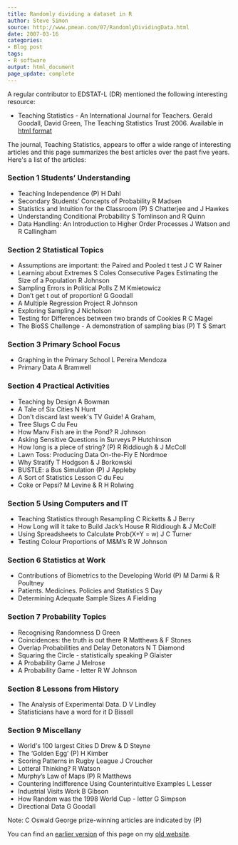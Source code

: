 ```yaml
---
title: Randomly dividing a dataset in R
author: Steve Simon
source: http://www.pmean.com/07/RandomlyDividingData.html
date: 2007-03-16
categories:
- Blog post
tags:
- R software
output: html_document
page_update: complete
---
```


A regular contributor to EDSTAT-L (DR) mentioned the following interesting resource:

+ Teaching Statistics - An International Journal for Teachers. Gerald Goodall, David Green, The Teaching Statistics Trust 2006. Available in [html format][tea1]

[tea1]: www.rsscse.org.uk/ts/gtb/contents.html

The journal, Teaching Statistics, appears to offer a wide range of interesting articles and this page summarizes the best articles over the past five years. Here's a list of the articles:

### Section 1 Students’ Understanding

+ Teaching Independence (P) H Dahl
+ Secondary Students’ Concepts of Probability R Madsen
+ Statistics and Intuition for the Classroom (P) S Chatterjee and J Hawkes
+ Understanding Conditional Probability S Tomlinson and R Quinn
+ Data Handling: An Introduction to Higher Order Processes J Watson and R Callingham

### Section 2 Statistical Topics

+ Assumptions are important: the Paired and Pooled t test J C W Rainer
+ Learning about Extremes S Coles Consecutive Pages Estimating the Size of a Population R Johnson
+ Sampling Errors in Political Polls Z M Kmietowicz
+ Don’t get t out of proportion! G Goodall
+ A Multiple Regression Project R Johnson
+ Exploring Sampling J Nicholson
+ Testing for Differences between two brands of Cookies R C Magel
+ The BioSS Challenge - A demonstration of sampling bias (P) T S Smart

### Section 3 Primary School Focus

+ Graphing in the Primary School L Pereira Mendoza
+ Primary Data A Bramwell

### Section 4 Practical Activities

+ Teaching by Design A Bowman
+ A Tale of Six Cities N Hunt
+ Don't discard last week's TV Guide! A Graham,
+ Tree Slugs C du Feu
+ How Manv Fish are in the Pond? R Johnson
+ Asking Sensitive Questions in Surveys P Hutchinson
+ How long is a piece of string? (P) R Riddiough & J McColl
+ Lawn Toss: Producing Data On-the-Fly E Nordmoe
+ Why Stratify T Hodgson & J Borkowski
+ BUSTLE: a Bus Simulation (P) J Appleby
+ A Sort of Statistics Lesson C du Feu
+ Coke or Pepsi? M Levine & R H Rolwing

### Section 5 Using Computers and IT

+ Teaching Statistics through Resampling C Ricketts & J Berry
+ How Long will it take to Build Jack’s House R Riddiough & J McColl!
+ Using Spreadsheets to Calculate Prob(X+Y = w) J C Turner
+ Testing Colour Proportions of M&M’s R W Johnson

### Section 6 Statistics at Work

+ Contributions of Biometrics to the Developing World (P) M Darmi & R Poultney
+ Patients. Medicines. Policies and Statistics S Day
+ Determining Adequate Sample Sizes A Fielding

### Section 7 Probability Topics

+ Recognising Randomness D Green
+ Coincidences: the truth is out there R Matthews & F Stones
+ Overlap Probabilities and Delay Detonators N T Diamond
+ Squaring the Circle - statistically speaking P Glaister
+ A Probability Game J Melrose
+ A Probability Game - letter R W Johnson

### Section 8 Lessons from History

+ The Analysis of Experimental Data. D V Lindley
+ Statisticians have a word for it D Bissell

### Section 9 Miscellany

+ World's 100 largest Cities D Drew & D Steyne
+ The ‘Golden Egg’ (P) H Kimber
+ Scoring Patterns in Rugby League J Croucher
+ Lotteral Thinking? R Watson
+ Murphy’s Law of Maps (P) R Matthews
+ Countering Indifference Using Counterintuitive Examples L Lesser
+ Industrial Visits Work B Gibson
+ How Random was the 1998 World Cup - letter G Simpson
+ Directional Data G Goodall

Note: C Oswald George prize-winning articles are indicated by (P)

You can find an [earlier version][sim1] of this page on my [old website][sim2].

[sim1]: http://www.pmean.com/07/TeachingStatistics.html
[sim2]: http://www.pmean.com
